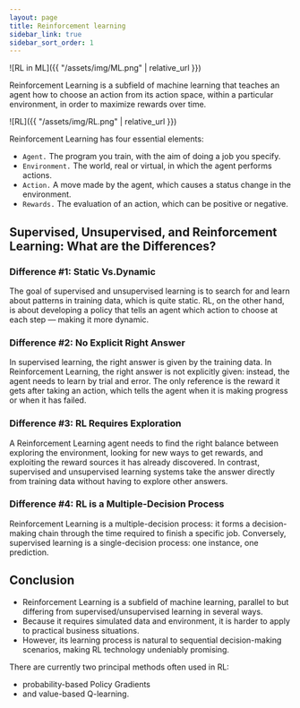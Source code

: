 ```yaml
---
layout: page
title: Reinforcement learning
sidebar_link: true
sidebar_sort_order: 1
---
```


![RL in ML]({{ "/assets/img/ML.png" | relative_url }})

Reinforcement Learning is a subfield of machine learning that teaches an agent how to choose an action from its action space, within a particular environment, in order to maximize rewards over time.

![RL]({{ "/assets/img/RL.png" | relative_url }})

Reinforcement Learning has four essential elements:
- `Agent.` The program you train, with the aim of doing a job you specify.
- `Environment.` The world, real or virtual, in which the agent performs actions.
- `Action.` A move made by the agent, which causes a status change in the environment.
- `Rewards.` The evaluation of an action, which can be positive or negative.

## Supervised, Unsupervised, and Reinforcement Learning: What are the Differences?

### Difference #1: Static Vs.Dynamic
The goal of supervised and unsupervised learning is to search for and learn about patterns in training data, which is quite static. RL, on the other hand, is about developing a policy that tells an agent which action to choose at each step — making it more dynamic.

### Difference #2: No Explicit Right Answer
In supervised learning, the right answer is given by the training data. In Reinforcement Learning, the right answer is not explicitly given: instead, the agent needs to learn by trial and error. The only reference is the reward it gets after taking an action, which tells the agent when it is making progress or when it has failed.

### Difference #3: RL Requires Exploration
A Reinforcement Learning agent needs to find the right balance between exploring the environment, looking for new ways to get rewards, and exploiting the reward sources it has already discovered. In contrast, supervised and unsupervised learning systems take the answer directly from training data without having to explore other answers.

### Difference #4: RL is a Multiple-Decision Process
Reinforcement Learning is a multiple-decision process: it forms a decision-making chain through the time required to finish a specific job. Conversely, supervised learning is a single-decision process: one instance, one prediction.

## Conclusion
- Reinforcement Learning is a subfield of machine learning, parallel to but differing from supervised/unsupervised learning in several ways.
- Because it requires simulated data and environment, it is harder to apply to practical business situations.
- However, its learning process is natural to sequential decision-making scenarios, making RL technology undeniably promising.

There are currently two principal methods often used in RL: 
- probability-based Policy Gradients
- and value-based Q-learning.